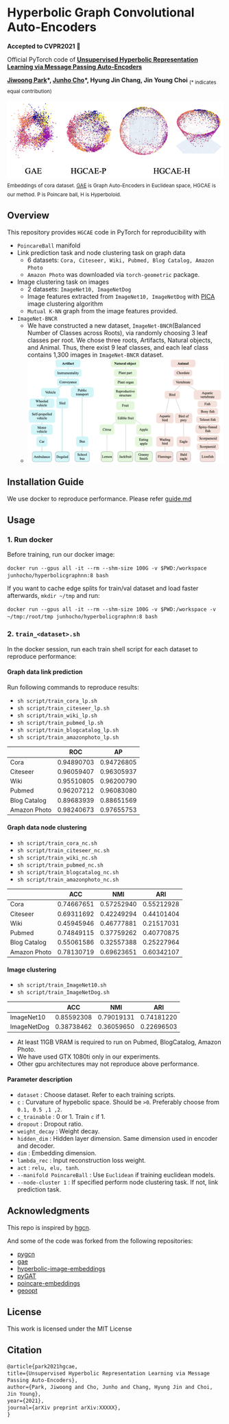 Hyperbolic Graph Convolutional Auto-Encoders 
==================================================

**Accepted to **CVPR2021** :tada:**


Official PyTorch code of [**Unsupervised Hyperbolic Representation Learning via Message Passing Auto-Encoders**]()

**[Jiwoong Park](http://pil.snu.ac.kr/member/view.do?idx=63)&ast;, 
[Junho Cho](http://tmmse.xyz/junhocho/)&ast;, Hyung Jin Chang, Jin Young Choi** <sub>(\* indicates equal contribution)</sub>

![vis_cora](./images/fig_cora_small.png)
<sub>Embeddings of cora dataset. [GAE](https://github.com/tkipf/gae) is Graph Auto-Encoders in Euclidean space, HGCAE is our method. P is Poincare ball, H is Hyperboloid.</sub>


## Overview

This repository provides `HGCAE` code in PyTorch for reproducibility with

- `PoincareBall` manifold 
- Link prediction task and node clustering task on graph data
	- 6  datasets: `Cora, Citeseer, Wiki, Pubmed, Blog Catalog, Amazon Photo`
	- `Amazon Photo` was downloaded via `torch-geometric` package.
- Image clustering task on images
	- 2 datasets: `ImageNet10, ImageNetDog`
	- Image features extracted from `ImageNet10, ImageNetDog` with [PICA](https://github.com/Raymond-sci/PICA) image clustering algorithm
	- `Mutual K-NN` graph from the image features provided.
- `ImageNet-BNCR`
  - We have constructed a new dataset, `ImageNet-BNCR`(Balanced Number of Classes across Roots), via randomly choosing 3 leaf classes per root. We chose three roots, Artifacts, Natural objects, and Animal. Thus, there exist 9 leaf classes, and each leaf class contains 1,300 images in `ImageNet-BNCR` dataset.
  - <img width="600" alt="bncr" src="./images/tree_BNCR.png">



## Installation  Guide

We use docker to reproduce performance. Please refer [guide.md](guide.md)


## Usage

### 1. Run docker

Before training, run our docker image:

```docker run --gpus all -it --rm --shm-size 100G -v $PWD:/workspace  junhocho/hyperbolicgraphnn:8 bash```

If you want to cache edge splits for train/val dataset and load faster afterwards, `mkdir ~/tmp` and run:

```docker run --gpus all -it --rm --shm-size 100G -v $PWD:/workspace -v ~/tmp:/root/tmp junhocho/hyperbolicgraphnn:8 bash```



### 2.  ```train_<dataset>.sh```

In the docker session, run each train shell script for each dataset to reproduce performance:

#### Graph data link prediction

Run following commands to reproduce results:

- `sh script/train_cora_lp.sh`
- `sh script/train_citeseer_lp.sh`
- `sh script/train_wiki_lp.sh`
- `sh script/train_pubmed_lp.sh`
- `sh script/train_blogcatalog_lp.sh`
- `sh script/train_amazonphoto_lp.sh`

|              | ROC          | AP           |
|--------------|--------------|--------------|
| Cora         | 0.94890703   | 0.94726805   |
| Citeseer     | 0.96059407   | 0.96305937   |
| Wiki         | 0.95510805 | 0.96200790 |
| Pubmed       | 0.96207212 | 0.96083080 |
| Blog Catalog | 0.89683939 | 0.88651569 |
| Amazon Photo | 0.98240673 | 0.97655753 |


#### Graph data node clustering

- `sh script/train_cora_nc.sh`
- `sh script/train_citeseer_nc.sh`
- `sh script/train_wiki_nc.sh`
- `sh script/train_pubmed_nc.sh`
- `sh script/train_blogcatalog_nc.sh`
- `sh script/train_amazonphoto_nc.sh`

|             | ACC        | NMI        | ARI        |
|-------------|------------|------------|------------|
| Cora		  | 0.74667651 | 0.57252940	| 0.55212928 |
| Citeseer	  | 0.69311692 | 0.42249294	| 0.44101404 |
| Wiki		  | 0.45945946 | 0.46777881 | 0.21517031 |
| Pubmed	  | 0.74849115 | 0.37759262 | 0.40770875 |
| Blog Catalog| 0.55061586 | 0.32557388 | 0.25227964 |
| Amazon Photo| 0.78130719 | 0.69623651 | 0.60342107 |

#### Image clustering

- `sh script/train_ImageNet10.sh`
- `sh script/train_ImageNetDog.sh`

|             | ACC        | NMI        | ARI        |
|-------------|------------|------------|------------|
| ImageNet10  | 0.85592308 | 0.79019131 | 0.74181220 |
| ImageNetDog | 0.38738462 | 0.36059650 | 0.22696503 |


- At least 11GB VRAM is required to run on Pubmed, BlogCatalog, Amazon Photo.
- We have used GTX 1080ti only in our experiments.
- Other gpu architectures may not reproduce above performance.

#### Parameter description

- `dataset` : Choose dataset. Refer to each training scripts.
- `c` : Curvature of hypebolic space. Should be `>0`. Preferably choose from `0.1, 0.5 ,1 ,2`.
- `c_trainable` : 0 or 1. Train `c` if 1.
- `dropout` : Dropout ratio.
- `weight_decay` : Weight decay.
- `hidden_dim` : Hidden layer dimension. Same dimension used in encoder and decoder.
- `dim` : Embedding dimension.
- `lambda_rec` : Input reconstruction loss weight.
- `act` : `relu, elu, tanh`.
- `--manifold PoincareBall` : Use `Euclidean` if training euclidean models.
- `--node-cluster 1` : If specified perform node clustering task. If not, link prediction task.




## Acknowledgments

This repo is inspired by [hgcn](https://github.com/HazyResearch/hgcn).

And some of the code was forked from the following repositories:

 * [pygcn](https://github.com/tkipf/pygcn/tree/master/pygcn)
 * [gae](https://github.com/tkipf/gae/tree/master/gae)
 * [hyperbolic-image-embeddings](https://github.com/KhrulkovV/hyperbolic-image-embeddings)
 * [pyGAT](https://github.com/Diego999/pyGAT)
 * [poincare-embeddings](https://github.com/facebookresearch/poincare-embeddings)
 * [geoopt](https://github.com/geoopt/geoopt)


## License

This work is licensed under the MIT License

## Citation


```
@article{park2021hgcae,
title={Unsupervised Hyperbolic Representation Learning via Message Passing Auto-Encoders},
author={Park, Jiwoong and Cho, Junho and Chang, Hyung Jin and Choi, Jin Young},
year={2021},
journal={arXiv preprint arXiv:XXXXX},
}
```
